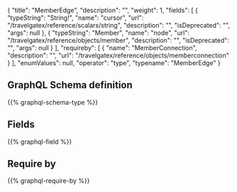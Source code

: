 {
  "title": "MemberEdge",
  "description": "",
  "weight": 1,
  "fields": [
    {
      "typeString": "String!",
      "name": "cursor",
      "url": "/travelgatex/reference/scalars/string",
      "description": "",
      "isDeprecated": "",
      "args": null
    },
    {
      "typeString": "Member",
      "name": "node",
      "url": "/travelgatex/reference/objects/member",
      "description": "",
      "isDeprecated": "",
      "args": null
    }
  ],
  "requireby": [
    {
      "name": "MemberConnection",
      "description": "",
      "url": "/travelgatex/reference/objects/memberconnection"
    }
  ],
  "enumValues": null,
  "operator": "type",
  "typename": "MemberEdge"
}
## GraphQL Schema definition

{{% graphql-schema-type %}}

## Fields

{{% graphql-field %}}

## Require by

{{% graphql-require-by %}}
